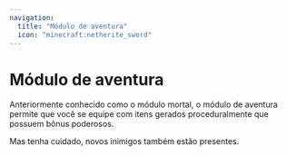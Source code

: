 ```yaml
---
navigation:
  title: "Módulo de aventura"
  icon: "minecraft:netherite_sword"
---
```


# Módulo de aventura

Anteriormente conhecido como o <Color id="dark_red">módulo mortal</Color>, o módulo de aventura permite que você se equipe com itens gerados proceduralmente que possuem bônus poderosos.

Mas tenha cuidado, novos inimigos também estão presentes.

<SubPages />